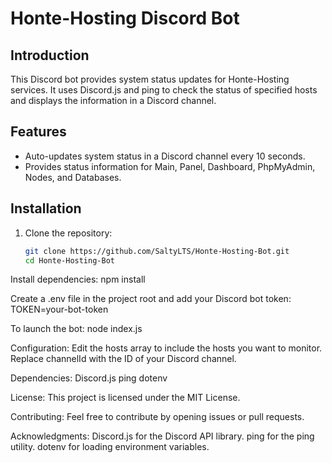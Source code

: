 # Honte-Hosting Discord Bot

## Introduction
This Discord bot provides system status updates for Honte-Hosting services. It uses Discord.js and ping to check the status of specified hosts and displays the information in a Discord channel.

## Features
- Auto-updates system status in a Discord channel every 10 seconds.
- Provides status information for Main, Panel, Dashboard, PhpMyAdmin, Nodes, and Databases.

## Installation
1. Clone the repository:
   ```bash
   git clone https://github.com/SaltyLTS/Honte-Hosting-Bot.git
   cd Honte-Hosting-Bot

Install dependencies:
npm install

Create a .env file in the project root and add your Discord bot token:
TOKEN=your-bot-token

To launch the bot:
node index.js

Configuration:
Edit the hosts array to include the hosts you want to monitor.
Replace channelId with the ID of your Discord channel.

Dependencies:
Discord.js
ping
dotenv

License:
This project is licensed under the MIT License.

Contributing:
Feel free to contribute by opening issues or pull requests.

Acknowledgments:
Discord.js for the Discord API library.
ping for the ping utility.
dotenv for loading environment variables.
